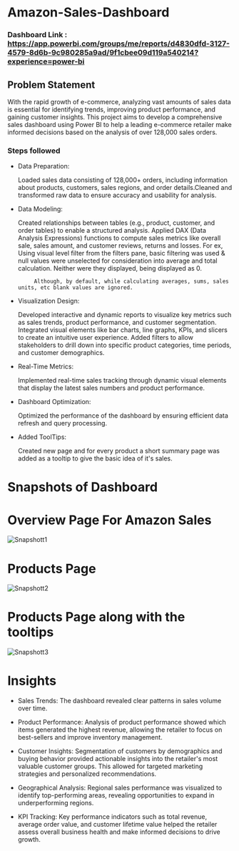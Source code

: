 # Amazon-Sales-Dashboard

### Dashboard Link : https://app.powerbi.com/groups/me/reports/d4830dfd-3127-4579-8d6b-9c980285a9ad/9f1cbee09d119a540214?experience=power-bi

## Problem Statement

With the rapid growth of e-commerce, analyzing vast amounts of sales data is essential for identifying trends, improving product performance, and gaining customer insights. This project aims to develop a comprehensive sales dashboard using Power BI to help a leading e-commerce retailer make informed decisions based on the analysis of over 128,000 sales orders.


### Steps followed 

- Data Preparation:

    Loaded sales data consisting of 128,000+ orders, including information about products, customers, sales regions, and order details.Cleaned and transformed raw data to ensure accuracy and usability for analysis.
- Data Modeling:

    Created relationships between tables (e.g., product, customer, and order tables) to enable a structured analysis.
    Applied DAX (Data Analysis Expressions) functions to compute sales metrics like overall sale, sales amount, and customer reviews, returns and losses.
    For ex, Using visual level filter from the filters pane, basic filtering was used & null values were unselected for consideration into average and total calculation. Neither were they displayed, being displayed as 0.
           
           Although, by default, while calculating averages, sums, sales units, etc blank values are ignored.

- Visualization Design:

    Developed interactive and dynamic reports to visualize key metrics such as sales trends, product performance, and customer segmentation.
    Integrated visual elements like bar charts, line graphs, KPIs, and slicers to create an intuitive user experience.
    Added filters to allow stakeholders to drill down into specific product categories, time periods, and customer demographics.
- Real-Time Metrics:

    Implemented real-time sales tracking through dynamic visual elements that display the latest sales numbers and product performance.
- Dashboard Optimization:

    Optimized the performance of the dashboard by ensuring efficient data refresh and query processing.
           
-  Added ToolTips:

    Created new page and for every product a short summary page was added as a tooltip to give the basic idea of it's sales.



# Snapshots of Dashboard
# Overview Page For Amazon Sales

![Snapshott1](https://github.com/user-attachments/assets/e3d000ef-bb40-4b58-9a16-505bd475fd5a)

 
 # Products Page

 
![Snapshott2](https://github.com/user-attachments/assets/b2bbc53d-e51c-4884-b37f-aef8d0bf8e82)
# Products Page along with the tooltips

 
![Snapshott3](https://github.com/user-attachments/assets/be7bbdaf-8b8f-4e75-8df4-c500246aa8b5)


# Insights

- Sales Trends: The dashboard revealed clear patterns in sales volume over time.

- Product Performance: Analysis of product performance showed which items generated the highest revenue, allowing the retailer to focus on best-sellers and improve inventory management.

- Customer Insights: Segmentation of customers by demographics and buying behavior provided actionable insights into the retailer's most valuable customer groups. This allowed for targeted marketing strategies and personalized recommendations.

- Geographical Analysis: Regional sales performance was visualized to identify top-performing areas, revealing opportunities to expand in underperforming regions.

- KPI Tracking: Key performance indicators such as total revenue, average order value, and customer lifetime value helped the retailer assess overall business health and make informed decisions to drive growth.
